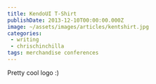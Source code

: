 ```yaml
---
title: KendoUI T-Shirt
publishDate: 2013-12-10T00:00:00.000Z
image: ~/assets/images/articles/kentshirt.jpg
categories:
 - writing
 - chrischinchilla
tags: merchandise conferences
---
```


Pretty cool logo :)
